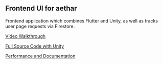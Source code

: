 ## Frontend UI for aethar

Frontend application which combines Flutter and Unity, as well as tracks user page requests via Firestore.

[Video Walkthrough](https://drive.google.com/file/d/1QVfuyUjNpL5XskRSkSUbtz8vUU2dapE2/view?usp=sharing)

[Full Source Code with Unity](https://drive.google.com/file/d/1pasKBzrylnUNR0v55rzj9ik9Ztc3DId5/view?usp=sharing)

[Performance and Documentation](https://docs.google.com/document/d/1rLHCYYEvGpi6PM2nYlZyvt3Dy-AiHVW8cqkazNEqM3Y/edit?usp=sharing)
